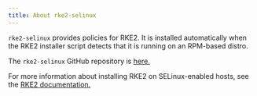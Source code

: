 ```yaml
---
title: About rke2-selinux
---
```


<head>
  <link rel="canonical" href="https://ranchermanager.docs.rancher.com/reference-guides/rancher-security/selinux-rpm/about-rke2-selinux"/>
</head>

`rke2-selinux` provides policies for RKE2. It is installed automatically when the RKE2 installer script detects that it is running on an RPM-based distro.

The `rke2-selinux` GitHub repository is [here.](https://github.com/rancher/rke2-selinux)

For more information about installing RKE2 on SELinux-enabled hosts, see the [RKE2 documentation.](https://docs.rke2.io/install/methods#rpm)